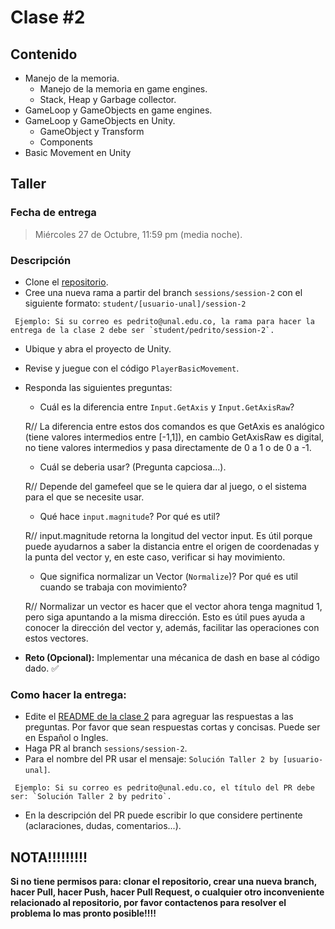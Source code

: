 # Clase #2

## Contenido

- Manejo de la memoria.
  - Manejo de la memoria en game engines.
  - Stack, Heap y Garbage collector.
- GameLoop y GameObjects en game engines.
- GameLoop y GameObjects en Unity.
  - GameObject y Transform
  - Components
- Basic Movement en Unity

## Taller

### Fecha de entrega
> Miércoles 27 de Octubre, 11:59 pm (media noche).

### Descripción
- Clone el [repositorio](https://github.com/UNAL-IntroVideojuegos-2021-2/intro-videogames-2021-2).
- Cree una nueva rama a partir del branch `sessions/session-2` con el siguiente formato: `student/[usuario-unal]/session-2`
```
 Ejemplo: Si su correo es pedrito@unal.edu.co, la rama para hacer la entrega de la clase 2 debe ser `student/pedrito/session-2`.
```
- Ubique y abra el proyecto de Unity.
- Revise y juegue con el código `PlayerBasicMovement`.
- Responda las siguientes preguntas:

  - Cuál es la diferencia entre `Input.GetAxis` y `Input.GetAxisRaw`?

  R// La diferencia entre estos dos comandos es que GetAxis es analógico (tiene valores intermedios entre [-1,1]), en cambio GetAxisRaw es digital, no tiene valores intermedios y pasa directamente de 0 a 1 o de 0 a -1.

  - Cuál se deberia usar? (Pregunta capciosa...).

  R// Depende del gamefeel que se le quiera dar al juego, o el sistema para el que se necesite usar.

  - Qué hace `input.magnitude`? Por qué es util?

  R// input.magnitude retorna la longitud del vector input. Es útil porque puede ayudarnos a saber la distancia
  entre el origen de coordenadas y la punta del vector y, en este caso, verificar si hay movimiento.

  - Que significa normalizar un Vector (`Normalize`)? Por qué es util cuando se trabaja con movimiento?

  R// Normalizar un vector es hacer que el vector ahora tenga magnitud 1, pero siga apuntando a la misma dirección. Esto es útil pues ayuda a conocer la dirección del vector y, además, facilitar las operaciones con estos vectores.

- **Reto (Opcional):** Implementar una mécanica de dash en base al código dado. ✅

### Como hacer la entrega:
- Edite el [README de la clase 2](https://github.com/UNAL-IntroVideojuegos-2021-2/intro-videogames-2021-2/blob/main/Clase2/README.md) para agreguar las respuestas a las preguntas. Por favor que sean respuestas cortas y concisas. Puede ser en Español o Ingles.
- Haga PR al branch `sessions/session-2`. 
- Para el nombre del PR usar el mensaje: `Solución Taller 2 by [usuario-unal]`. 
```
 Ejemplo: Si su correo es pedrito@unal.edu.co, el título del PR debe ser: `Solución Taller 2 by pedrito`.
```
- En la descripción del PR puede escribir lo que considere pertinente (aclaraciones, dudas, comentarios...).

## NOTA!!!!!!!!!
**Si no tiene permisos para: clonar el repositorio, crear una nueva branch, hacer Pull, hacer Push, hacer Pull Request, o cualquier otro inconveniente relacionado al repositorio, por favor contactenos para resolver el problema lo mas pronto posible!!!!**